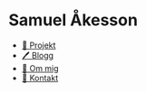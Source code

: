 ---
---

<div id="home">

# Samuel Åkesson
- [📂 Projekt](projekt)
- [🖊️ Blogg](blogg)
- [🔎 Om mig](om-mig)
- [💬 Kontakt](kontakt)

</div>

